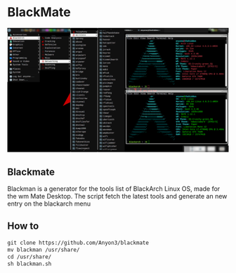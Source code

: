 # BlackMate

![Alt text](blackmate.png?raw=true "Title")

## Blackmate

Blackman is a generator for the tools list of BlackArch Linux OS, made for the wm Mate Desktop. The script fetch the latest tools and generate an new entry on the blackarch menu

## How to 

```
git clone https://github.com/Anyon3/blackmate
mv blackman /usr/share/
cd /usr/share/ 
sh blackman.sh
```
